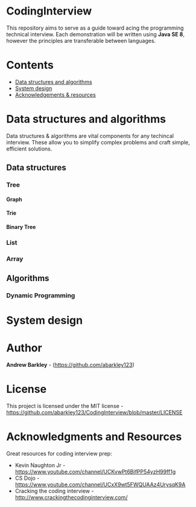 # CodingInterview

This repository aims to serve as a guide toward acing the programming technical interview.
Each demonstration will be written using **Java SE 8**, however the principles are transferable between languages.

# Contents 

- [Data structures and algorithms](#data-structures-and-algorithms)
- [System design](#system-design)
- [Acknowledgements & resources](#acknowledgments-and-resources)

# Data structures and algorithms

Data structures & algorithms are vital components for any techincal interview. These allow you to simplify complex problems and craft simple, efficient solutions.

## Data structures

### Tree

#### Graph

#### Trie

#### Binary Tree

### List

### Array

## Algorithms

### Dynamic Programming

# System design

# Author
**Andrew Barkley** - (https://github.com/abarkley123)

# License
This project is licensed under the MIT license - https://github.com/abarkley123/CodingInterview/blob/master/LICENSE

# Acknowledgments and Resources

Great resources for coding interview prep:
* Kevin Naughton Jr - https://www.youtube.com/channel/UCKvwPt6BifPP54yzH99ff1g
* CS Dojo - https://www.youtube.com/channel/UCxX9wt5FWQUAAz4UrysqK9A
* Cracking the coding interview - http://www.crackingthecodinginterview.com/
